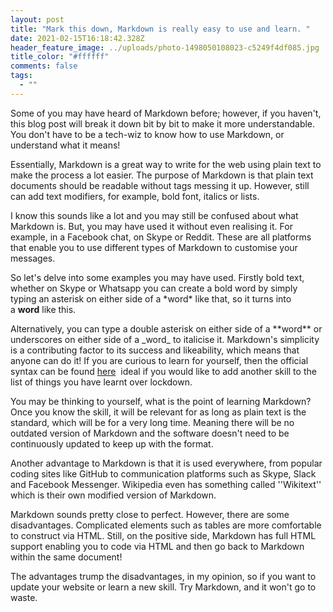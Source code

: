 ```yaml
---
layout: post
title: "Mark this down, Markdown is really easy to use and learn. "
date: 2021-02-15T16:18:42.328Z
header_feature_image: ../uploads/photo-1498050108023-c5249f4df085.jpg
title_color: "#ffffff"
comments: false
tags:
  - ""
---
```

Some of you may have heard of Markdown before; however, if you haven't, this blog post will break it down bit by bit to make it more understandable. You don't have to be a tech-wiz to know how to use Markdown, or understand what it means!

Essentially, Markdown is a great way to write for the web using plain text to make the process a lot easier. The purpose of Markdown is that plain text documents should be readable without tags messing it up. However, still can add text modifiers, for example, bold font, italics or lists. 

I know this sounds like a lot and you may still be confused about what Markdown is. But, you may have used it without even realising it. For example, in a Facebook chat, on Skype or Reddit. These are all platforms that enable you to use different types of Markdown to customise your messages. 

So let's delve into some examples you may have used. Firstly bold text, whether on Skype or Whatsapp you can create a bold word by simply typing an asterisk on either side of a \*word\* like that, so it turns into a **word** like this.

Alternatively, you can type a double asterisk on either side of a \*\*word\*\* or underscores on either side of a \_word\_ to italicise it. Markdown's simplicity is a contributing factor to its success and likeability, which means that anyone can do it! If you are curious to learn for yourself, then the official syntax can be found [here](<https://daringfireball.net/projects/markdown/syntax>) [](https://daringfireball.net/projects/markdown/syntax) ideal if you would like to add another skill to the list of things you have learnt over lockdown.

You may be thinking to yourself, what is the point of learning Markdown? Once you know the skill, it will be relevant for as long as plain text is the standard, which will be for a very long time. Meaning there will be no outdated version of Markdown and the software doesn't need to be continuously updated to keep up with the format. 

Another advantage to Markdown is that it is used everywhere, from popular coding sites like GitHub to communication platforms such as Skype, Slack and Facebook Messenger. Wikipedia even has something called ''Wikitext'' which is their own modified version of Markdown. 

Markdown sounds pretty close to perfect. However, there are some disadvantages. Complicated elements such as tables are more comfortable to construct via HTML. Still, on the positive side, Markdown has full HTML support enabling you to code via HTML and then go back to Markdown within the same document! 

The advantages trump the disadvantages, in my opinion, so if you want to update your website or learn a new skill. Try Markdown, and it won't go to waste.
